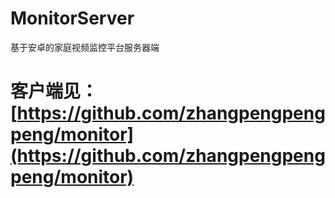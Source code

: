 # MonitorServer
基于安卓的家庭视频监控平台服务器端
# 客户端见：[https://github.com/zhangpengpengpeng/monitor](https://github.com/zhangpengpengpeng/monitor)
